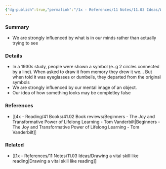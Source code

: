 ```yaml
---
{"dg-publish":true,"permalink":"/1x - References/11 Notes/11.03 Ideas/We find it hard to draw what we see/","title":"We find it hard to draw what we see","created":"2023-02-13T13:10:47.000+03:00","updated":"2024-02-14T20:18:21.209+03:00"}
---
```



### Summary
- We are strongly influenced by what is in our minds rather than actually trying to see

### Details
- In a 1930s study, people were shown a symbol (e..g 2 circles connected by a line). When asked to draw it from memory they drew it we... But when told it was eyeglasses or dumbells, they departed from the original symbols
- We are strongly influenced by our mental image of an object.
- Our idea of how something looks may be completley false

### References
- [[4x - Reading/41 Books/41.02 Book reviews/Beginners - The Joy and Transformative Power of Lifelong Learning - Tom Vanderbilt\|Beginners - The Joy and Transformative Power of Lifelong Learning - Tom Vanderbilt]]

### Related
- [[1x - References/11 Notes/11.03 Ideas/Drawing a vital skill like reading\|Drawing a vital skill like reading]]
